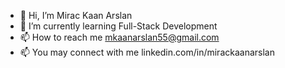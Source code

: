 - 👋 Hi, I’m Mirac Kaan Arslan
- 🌱 I’m currently learning Full-Stack Development
- 📫 How to reach me mkaanarslan55@gmail.com
- 📫 You may connect with me linkedin.com/in/mirackaanarslan

<!---
mirackaanarslan/mirackaanarslan is a ✨ special ✨ repository because its `README.md` (this file) appears on your GitHub profile.
You can click the Preview link to take a look at your changes.
--->
